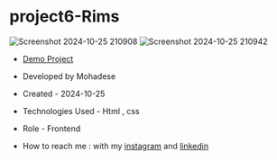 # project6-Rims

 ![Screenshot 2024-10-25 210908](https://github.com/user-attachments/assets/f5fd4431-f477-4adb-8041-6c59689e4831)
![Screenshot 2024-10-25 210942](https://github.com/user-attachments/assets/35481ec5-88d4-468b-ba95-8a952aaf4adf)

- [Demo Project]([https://mohadsezare-web.github.io/project6-Rims/])

- Developed by Mohadese

- Created - 2024-10-25

- Technologies Used - Html , css

- Role - Frontend

- How to reach me : with my [instagram](https://www.instagram.com/mohadsezare_web) and [linkedin](https://www.linkedin.com/in/mohadsezare_web)
